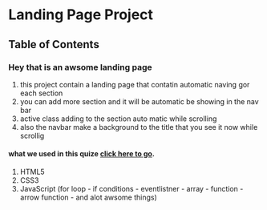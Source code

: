 # Landing Page Project

## Table of Contents

### Hey that is an awsome landing page 

1. this project contain a landing page that contatin automatic naving gor each section 
2. you can add more section and it will be automatic be showing in the nav bar
3. active class adding to the section auto matic while scrolling 
4. also the navbar make a background to the title that you see it now while scrollig 

#### what we used in this quize [click here to go](https://review.udacity.com/#!/reviews/3145966).
1. HTML5
2. CSS3
3. JavaScript (for loop - if conditions - eventlistner - array - function - arrow function - and alot awsome things)